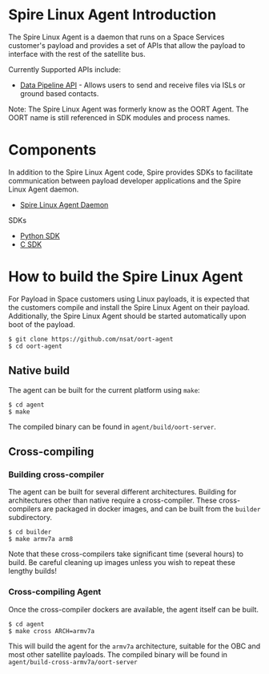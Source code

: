# Spire Linux Agent Introduction

The Spire Linux Agent is a daemon that runs on a Space Services customer's payload and provides a set of APIs that allow
the payload to interface with the rest of the satellite bus.

Currently Supported APIs include:

* [Data Pipeline API](../data-pipeline-docs/index.html) - Allows users to send and receive files via ISLs or ground based contacts.

Note: The Spire Linux Agent was formerly know as the OORT Agent.  The OORT name is still referenced in SDK modules and process names.

# Components

In addition to the Spire Linux Agent code, Spire provides SDKs to facilitate communication between payload 
developer applications and the Spire Linux Agent daemon.

* [Spire Linux Agent Daemon](https://github.com/nsat/oort-agent)

SDKs

* [Python SDK](https://github.com/nsat/oort-sdk-python)
* [C SDK](https://github.com/nsat/oort-sdk-c)

# How to build the Spire Linux Agent

For Payload in Space customers using Linux payloads, it is expected that the customers compile and install the Spire Linux Agent
on their payload.  Additionally, the Spire Linux Agent should be started automatically upon boot of the payload. 

```shell
$ git clone https://github.com/nsat/oort-agent
$ cd oort-agent
```

## Native build

The agent can be built for the current platform using `make`:

```shell
$ cd agent
$ make
```

The compiled binary can be found in `agent/build/oort-server`.

## Cross-compiling

### Building cross-compiler

The agent can be built for several different architectures.  Building for
architectures other than native require a cross-compiler.  These cross-compilers
are packaged in docker images, and can be built from the `builder` subdirectory.

```shell
$ cd builder
$ make armv7a arm8
```

Note that these cross-compilers take significant time (several hours) to build.  Be careful
cleaning up images unless you wish to repeat these lengthy builds!

### Cross-compiling Agent

Once the cross-compiler dockers are available, the agent itself can be built.

```shell
$ cd agent
$ make cross ARCH=armv7a
```

This will build the agent for the `armv7a` architecture, suitable for the OBC and most
other satellite payloads.  The compiled binary will be found in
`agent/build-cross-armv7a/oort-server`
